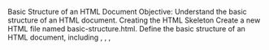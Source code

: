 Basic Structure of an HTML Document
Objective: Understand the basic structure of an HTML document.
Creating the HTML Skeleton
Create a new HTML file named basic-structure.html.
Define the basic structure of an HTML document, including <!DOCTYPE html>, <html>, <head>, <title>, and <body> tags.
Adding Metadata
Inside the <head> tag, add a <meta> tag with the charset attribute set to "UTF-8".
Setting the Title
Inside the <head> tag, add a <title> tag.
Set the title to "Basic HTML Structure".
Adding Content to the Body
Inside the <body> tag, add an <h1> tag with the content "Welcome to My HTML Document".
Below the <h1> tag, add a <p> tag with the content "This document demonstrates the basic structure of an HTML page.".
